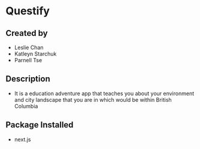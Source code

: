 # Questify
## Created by
- Leslie Chan
- Katleyn Starchuk
- Parnell Tse

## Description
- It is a education adventure app that teaches you about your environment and city landscape that you are in which would be within British Columbia

## Package Installed
- next.js